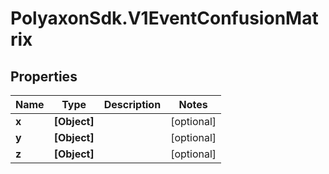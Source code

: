 # PolyaxonSdk.V1EventConfusionMatrix

## Properties

Name | Type | Description | Notes
------------ | ------------- | ------------- | -------------
**x** | **[Object]** |  | [optional] 
**y** | **[Object]** |  | [optional] 
**z** | **[Object]** |  | [optional] 


